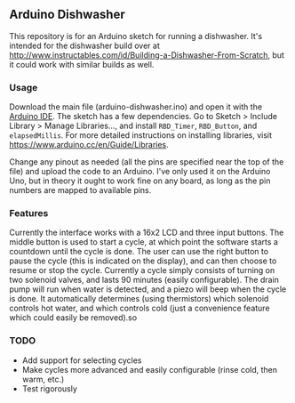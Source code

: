 ## Arduino Dishwasher

This repository is for an Arduino sketch for running a dishwasher. It's intended for the dishwasher build over at http://www.instructables.com/id/Building-a-Dishwasher-From-Scratch, but it could work with similar builds as well.

### Usage

Download the main file (arduino-dishwasher.ino) and open it with the [Arduino IDE](https://www.arduino.cc/en/Main/Software). The sketch has a few dependencies. Go to Sketch > Include Library > Manage Libraries..., and install `RBD_Timer`, `RBD_Button`, and `elapsedMillis`. For more detailed instructions on installing libraries, visit https://www.arduino.cc/en/Guide/Libraries.

Change any pinout as needed (all the pins are specified near the top of the file) and upload the code to an Arduino. I've only used it on the Arduino Uno, but in theory it ought to work fine on any board, as long as the pin numbers are mapped to available pins.

### Features

Currently the interface works with a 16x2 LCD and three input buttons. The middle button is used to start a cycle, at which point the software starts a countdown until the cycle is done. The user can use the right button to pause the cycle (this is indicated on the display), and can then choose to resume or stop the cycle. Currently a cycle simply consists of turning on two solenoid valves, and lasts 90 minutes (easily configurable). The drain pump will run when water is detected, and a piezo will beep when the cycle is done. It automatically determines (using thermistors) which solenoid controls hot water, and which controls cold (just a convenience feature which could easily be removed).so

### TODO

* Add support for selecting cycles
* Make cycles more advanced and easily configurable (rinse cold, then warm, etc.)
* Test rigorously
